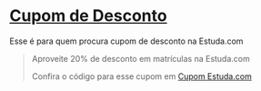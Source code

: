 # [Cupom de Desconto](https://github.com/CupomDeDesconto/Promocoes/blob/main/README.md)
Esse é para quem procura cupom de desconto na Estuda.com
<blockquote cite="https://asasdodesconto.com/mais-ofertas/aproveite-20-de-desconto-em-matriculas-na-estudacom-15770"><p>Aproveite 20% de desconto em matrículas na Estuda.com</p><footer>Confira o código para esse cupom em <a href="https://asasdodesconto.com/mais-ofertas/aproveite-20-de-desconto-em-matriculas-na-estudacom-15770">Cupom Estuda.com</a></footer></blockquote>